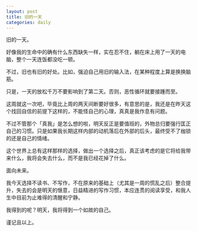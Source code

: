 ```yaml
---
layout: post
title: 旧的一天
categories: daily
---
```


旧的一天。

好像我的生命中的确有什么东西缺失一样，实在忍不住，躺在床上用了一天的电脑，整个一天连饭都没吃一顿。

不过，旧也有旧的好处。比如，强迫自己用旧的输入法，在某种程度上算是换换脑筋。

只是，一天的放松千万不要影响到了第二天。否则，恶性循环就要接踵而至。

这周就这一次吧，毕竟比上周的两天间断要好很多，有意思的是，我还是在昨天这个找回自信的前提下这样的，不能怪自己的心理，真真是我作息有问题。

不过不管那个「真我」是怎么想的啦，明天反正是要值班的，外物总归要强行匡正自己的习惯。只是如果我长期这样内部的动机落后在外部的后头，最终受不了枷锁的还是自己的情绪。

这个世界上总有这样那样的选择，做出一个选择之后，真正该考虑的是它将给我带来什么，我将会失去什么，而不是我已经花掉了什么。

面向未来。

我今天选择不读书、不写作，不在原来的基础上（尤其是一周的慌乱之后）整合提升，失去的会是明天的惬意，日益精进的写作习惯，本应连贯的阅读享受，和我人生中目前为止难得的清醒和宁静。

我得到的呢？明天，我将得到一个如故的自己。

谨记且以上。
